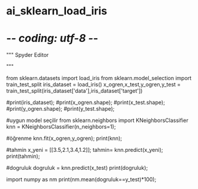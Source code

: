 # ai_sklearn_load_iris

# -*- coding: utf-8 -*-
"""
Spyder Editor

"""

from sklearn.datasets import load_iris 
from sklearn.model_selection import train_test_split 
iris_dataset = load_iris() 
x_ogren,x_test,y_ogren,y_test = train_test_split(iris_dataset['data'],iris_dataset['target']) 

 
#print(iris_dataset); 
#print(x_ogren.shape); 
#print(x_test.shape); 
#print(y_ogren.shape); 
#print(y_test.shape); 

#uygun model seçilir
from sklearn.neighbors import KNeighborsClassifier
knn = KNeighborsClassifier(n_neighbors=1);

#öğrenme
knn.fit(x_ogren,y_ogren);
print(knn);

#tahmin
x_yeni = [[3.5,2.1,3.4,1.2]];
tahmin= knn.predict(x_yeni);
print(tahmin);

#dogruluk
dogruluk = knn.predict(x_test)
print(dogruluk);

import numpy as nm
print(nm.mean(dogruluk==y_test)*100);
